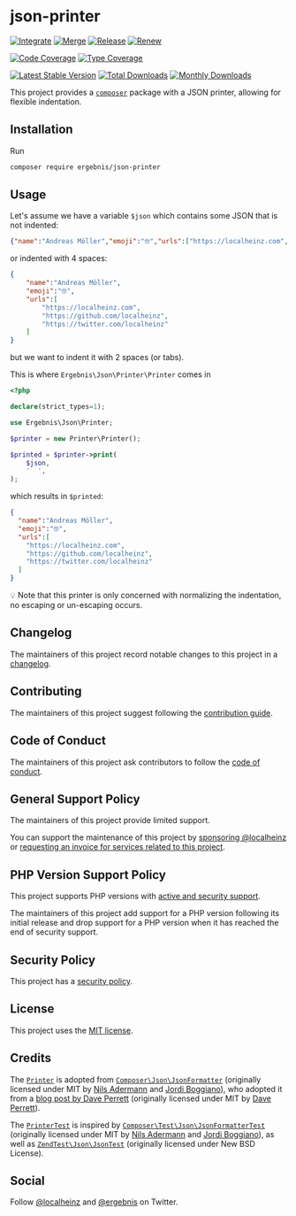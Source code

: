 # json-printer

[![Integrate](https://github.com/ergebnis/json-printer/workflows/Integrate/badge.svg)](https://github.com/ergebnis/json-printer/actions)
[![Merge](https://github.com/ergebnis/json-printer/workflows/Merge/badge.svg)](https://github.com/ergebnis/json-printer/actions)
[![Release](https://github.com/ergebnis/json-printer/workflows/Release/badge.svg)](https://github.com/ergebnis/json-printer/actions)
[![Renew](https://github.com/ergebnis/json-printer/workflows/Renew/badge.svg)](https://github.com/ergebnis/json-printer/actions)

[![Code Coverage](https://codecov.io/gh/ergebnis/json-printer/branch/main/graph/badge.svg)](https://codecov.io/gh/ergebnis/json-printer)
[![Type Coverage](https://shepherd.dev/github/ergebnis/json-printer/coverage.svg)](https://shepherd.dev/github/ergebnis/json-printer)

[![Latest Stable Version](https://poser.pugx.org/ergebnis/json-printer/v/stable)](https://packagist.org/packages/ergebnis/json-printer)
[![Total Downloads](https://poser.pugx.org/ergebnis/json-printer/downloads)](https://packagist.org/packages/ergebnis/json-printer)
[![Monthly Downloads](http://poser.pugx.org/ergebnis/json-printer/d/monthly)](https://packagist.org/packages/ergebnis/json-printer)

This project provides a [`composer`](https://getcomposer.org) package with a JSON printer, allowing for flexible indentation.

## Installation

Run

```sh
composer require ergebnis/json-printer
```

## Usage

Let's assume we have a variable `$json` which contains some JSON that is not indented:

```json
{"name":"Andreas Möller","emoji":"🤓","urls":["https://localheinz.com","https://github.com/localheinz","https://twitter.com/localheinz"]}
```

or indented with 4 spaces:

```json
{
    "name":"Andreas Möller",
    "emoji":"🤓",
    "urls":[
        "https://localheinz.com",
        "https://github.com/localheinz",
        "https://twitter.com/localheinz"
    ]
}
```

but we want to indent it with 2 spaces (or tabs).

This is where `Ergebnis\Json\Printer\Printer` comes in

```php
<?php

declare(strict_types=1);

use Ergebnis\Json\Printer;

$printer = new Printer\Printer();

$printed = $printer->print(
    $json,
    '  ',
);
```

which results in `$printed`:

```json
{
  "name":"Andreas Möller",
  "emoji":"🤓",
  "urls":[
    "https://localheinz.com",
    "https://github.com/localheinz",
    "https://twitter.com/localheinz"
  ]
}
```

:bulb: Note that this printer is only concerned with normalizing the indentation, no escaping or un-escaping occurs.

## Changelog

The maintainers of this project record notable changes to this project in a [changelog](CHANGELOG.md).

## Contributing

The maintainers of this project suggest following the [contribution guide](.github/CONTRIBUTING.md).

## Code of Conduct

The maintainers of this project ask contributors to follow the [code of conduct](https://github.com/ergebnis/.github/blob/main/CODE_OF_CONDUCT.md).

## General Support Policy

The maintainers of this project provide limited support.

You can support the maintenance of this project by [sponsoring @localheinz](https://github.com/sponsors/localheinz) or [requesting an invoice for services related to this project](mailto:am@localheinz.com?subject=ergebnis/json-printer:%20Requesting%20invoice%20for%20services).

## PHP Version Support Policy

This project supports PHP versions with [active and security support](https://www.php.net/supported-versions.php).

The maintainers of this project add support for a PHP version following its initial release and drop support for a PHP version when it has reached the end of security support.

## Security Policy

This project has a [security policy](.github/SECURITY.md).

## License

This project uses the [MIT license](LICENSE.md).

## Credits

The [`Printer`](src/Printer.php) is adopted from [`Composer\Json\JsonFormatter`](https://github.com/composer/composer/blob/1.6.0/src/Composer/Json/JsonFormatter.php) (originally licensed under MIT by [Nils Adermann](https://github.com/naderman) and [Jordi Boggiano](https://github.com/seldaek)), who adopted it from a [blog post by Dave Perrett](https://www.daveperrett.com/articles/2008/03/11/format-json-with-php/) (originally licensed under MIT by [Dave Perrett](https://github.com/recurser)).

The [`PrinterTest`](test/Unit/PrinterTest.php) is inspired by [`Composer\Test\Json\JsonFormatterTest`](https://github.com/composer/composer/blob/1.6.0/tests/Composer/Test/Json/JsonFormatterTest.php) (originally licensed under MIT by [Nils Adermann](https://github.com/naderman) and [Jordi Boggiano](https://github.com/seldaek)), as well as [`ZendTest\Json\JsonTest`](https://github.com/zendframework/zend-json/blob/release-3.0.0/test/JsonTest.php) (originally licensed under New BSD License).

## Social

Follow [@localheinz](https://twitter.com/intent/follow?screen_name=localheinz) and [@ergebnis](https://twitter.com/intent/follow?screen_name=ergebnis) on Twitter.
